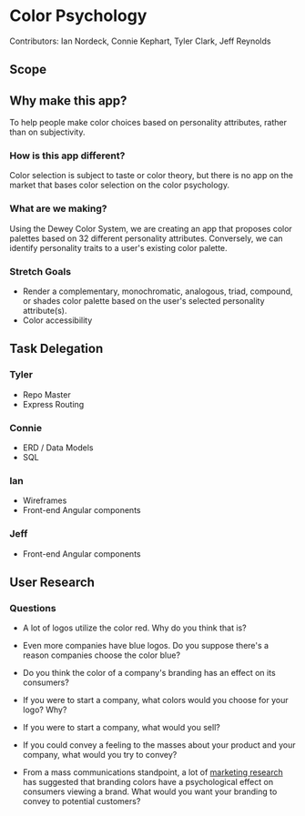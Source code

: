 # Color Psychology
Contributors:  Ian Nordeck, Connie Kephart, Tyler Clark, Jeff Reynolds

## Scope
## Why make this app?
To help people make color choices based on personality attributes, rather than on subjectivity.

### How is this app different?
Color selection is subject to taste or color theory, but there is no app on the market that bases color selection on the color psychology.

### What are we making?
Using the Dewey Color System, we are creating an app that proposes color palettes based on 32 different personality attributes. Conversely, we can identify personality traits to a user's existing color palette.

### Stretch Goals
* Render a complementary, monochromatic, analogous, triad, compound, or shades color palette based on the user's selected personality attribute(s).
* Color accessibility

## Task Delegation
### Tyler 
* Repo Master
* Express Routing

### Connie
* ERD / Data Models
* SQL

### Ian
* Wireframes
* Front-end Angular components

### Jeff
* Front-end Angular components

## User Research
### Questions
* A lot of logos utilize the color red. Why do you think that is?
* Even more companies have blue logos. Do you suppose there's a reason companies choose the color blue? 
* Do you think the color of a company's branding has an effect on its consumers?
* If you were to start a company, what colors would you choose for your logo? Why?

* If you were to start a company, what would you sell? 
* If you could convey a feeling to the masses about your product and your company, what would you try to convey? 
* From a mass communications standpoint, a lot of [marketing research](http://www.jstor.org/stable/3151897?seq=1#page_scan_tab_contents) has suggested that branding colors have a psychological effect on consumers viewing a brand. What would you want your branding to convey to potential customers?






